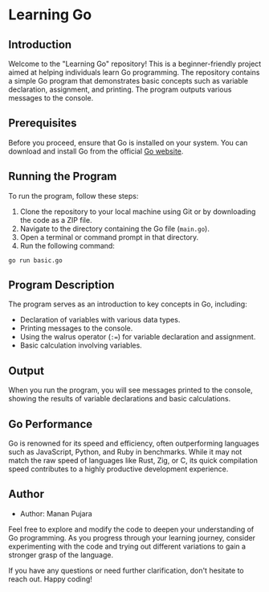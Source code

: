 # Learning Go

## Introduction

Welcome to the "Learning Go" repository! This is a beginner-friendly project aimed at helping individuals learn Go programming. The repository contains a simple Go program that demonstrates basic concepts such as variable declaration, assignment, and printing. The program outputs various messages to the console.

## Prerequisites

Before you proceed, ensure that Go is installed on your system. You can download and install Go from the official [Go website](https://golang.org/).

## Running the Program

To run the program, follow these steps:

1. Clone the repository to your local machine using Git or by downloading the code as a ZIP file.
2. Navigate to the directory containing the Go file (`main.go`).
3. Open a terminal or command prompt in that directory.
4. Run the following command:

```
go run basic.go
```

## Program Description

The program serves as an introduction to key concepts in Go, including:

- Declaration of variables with various data types.
- Printing messages to the console.
- Using the walrus operator (`:=`) for variable declaration and assignment.
- Basic calculation involving variables.

## Output

When you run the program, you will see messages printed to the console, showing the results of variable declarations and basic calculations.

## Go Performance

Go is renowned for its speed and efficiency, often outperforming languages such as JavaScript, Python, and Ruby in benchmarks. While it may not match the raw speed of languages like Rust, Zig, or C, its quick compilation speed contributes to a highly productive development experience.

## Author

- Author: Manan Pujara

Feel free to explore and modify the code to deepen your understanding of Go programming. As you progress through your learning journey, consider experimenting with the code and trying out different variations to gain a stronger grasp of the language.

If you have any questions or need further clarification, don't hesitate to reach out. Happy coding!
